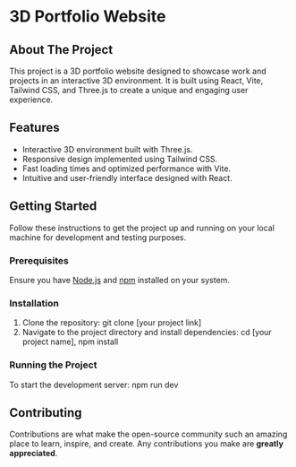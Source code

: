 # 3D Portfolio Website

## About The Project
This project is a 3D portfolio website designed to showcase work and projects in an interactive 3D environment. It is built using React, Vite, Tailwind CSS, and Three.js to create a unique and engaging user experience.

## Features
- Interactive 3D environment built with Three.js.
- Responsive design implemented using Tailwind CSS.
- Fast loading times and optimized performance with Vite.
- Intuitive and user-friendly interface designed with React.

## Getting Started
Follow these instructions to get the project up and running on your local machine for development and testing purposes.

### Prerequisites
Ensure you have [Node.js](https://nodejs.org/) and [npm](https://www.npmjs.com/) installed on your system.

### Installation
1. Clone the repository: git clone [your project link]
2. Navigate to the project directory and install dependencies: cd [your project name], npm install

### Running the Project
To start the development server: npm run dev

## Contributing
Contributions are what make the open-source community such an amazing place to learn, inspire, and create. Any contributions you make are **greatly appreciated**.










